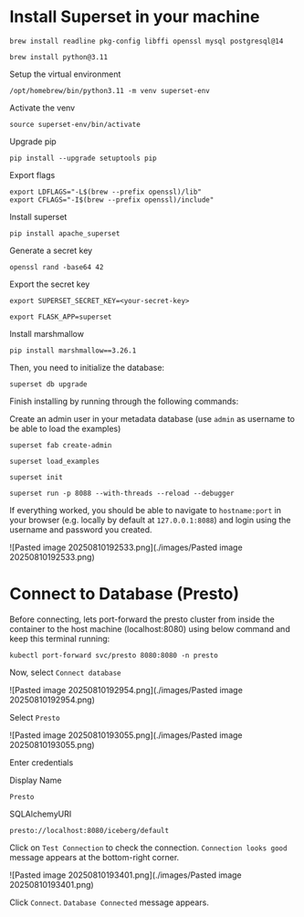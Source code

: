 # Install Superset in your machine

```
brew install readline pkg-config libffi openssl mysql postgresql@14
```

```
brew install python@3.11
```

Setup the virtual environment

```
/opt/homebrew/bin/python3.11 -m venv superset-env
```

Activate the venv

```
source superset-env/bin/activate
```

Upgrade pip

```
pip install --upgrade setuptools pip
```

Export flags

```
export LDFLAGS="-L$(brew --prefix openssl)/lib"
export CFLAGS="-I$(brew --prefix openssl)/include"
```

Install superset

```
pip install apache_superset
```

Generate a secret key

```
openssl rand -base64 42
```

Export the secret key

```
export SUPERSET_SECRET_KEY=<your-secret-key>
```

```
export FLASK_APP=superset
```

Install marshmallow

```
pip install marshmallow==3.26.1
```

Then, you need to initialize the database:

```
superset db upgrade
```

Finish installing by running through the following commands:

Create an admin user in your metadata database (use `admin` as username to be able to load the examples)

```
superset fab create-admin
```

```
superset load_examples
```

```
superset init
```

```
superset run -p 8088 --with-threads --reload --debugger
```

If everything worked, you should be able to navigate to `hostname:port` in your browser (e.g. locally by default at `127.0.0.1:8088`) and login using the username and password you created.

![Pasted image 20250810192533.png](./images/Pasted image 20250810192533.png)

# Connect to Database (Presto)

Before connecting, lets port-forward the presto cluster from inside the container to the host machine (localhost:8080) using below command and keep this terminal running:

```
kubectl port-forward svc/presto 8080:8080 -n presto
```

Now, select `Connect database`

![Pasted image 20250810192954.png](./images/Pasted image 20250810192954.png)

Select `Presto`

![Pasted image 20250810193055.png](./images/Pasted image 20250810193055.png)

Enter credentials

Display Name

```
Presto
```

SQLAlchemyURI

```
presto://localhost:8080/iceberg/default
```

Click on `Test Connection` to check the connection. `Connection looks good` message appears at the bottom-right corner.

![Pasted image 20250810193401.png](./images/Pasted image 20250810193401.png)

Click `Connect`. `Database Connected` message appears.